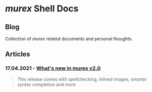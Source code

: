 # _murex_ Shell Docs

## Blog

Collection of _murex_ related documents and personal thoughts.

## Articles

### 17.04.2021 - [What's new in murex v2.0](blog/v2.0.md)

> This release comes with spellchecking, inlined images, smarter syntax completion and more

